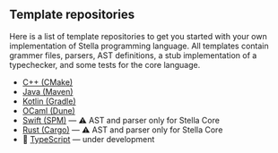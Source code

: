 ## Template repositories

Here is a list of template repositories to get you started with your own implementation of Stella programming language.
All templates contain grammer files, parsers, AST definitions, a stub implementation of a typechecker, and some tests for the core language.

- [C++ (CMake)](https://github.com/IU-ACCPA-2023/stella-implementation-in-cpp)
- [Java (Maven)](https://github.com/IU-ACCPA-2023/stella-implementation-in-java)
- [Kotlin (Gradle)](https://github.com/IU-ACCPA-2023/stella-implementation-in-kotlin)
- [OCaml (Dune)](https://github.com/IU-ACCPA-2023/stella-implementation-in-ocaml)
- [Swift (SPM)](https://github.com/IU-ACCPA-2023/stella-implementation-in-swift) — ⚠️ AST and parser only for Stella Core
- [Rust (Cargo)](https://github.com/IU-ACCPA-2023/stella-implementation-in-rust) — ⚠️ AST and parser only for Stella Core
- 🚧 [TypeScript](https://github.com/IU-ACCPA-2023/stella-implementation-in-typescript) — under development
